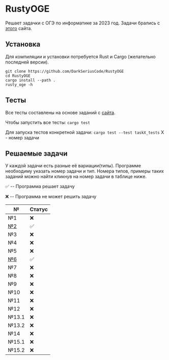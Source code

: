 # RustyOGE
Решает задачки с ОГЭ по информатике за 2023 год. Задачи брались с [этого](https://inf-oge.sdamgia.ru/prob_catalog) сайта.

## Установка
Для компиляции и установки потребуется Rust и Cargo (желательно последней версии).
```
git clone https://github.com/DarkSeriusCode/RustyOGE
cd RustyOGE
cargo install --path .
rusty_oge -h
```

## Тесты
Все тесты составлены на основе заданий с [сайта](https://inf-oge.sdamgia.ru/prob_catalog).

Чтобы запустить все тесты:
`cargo test`

Для запуска тестов конкретной задачи:
`cargo test --test taskX_tests` X - номер задачи

## Решаемые задачи
У каждой задачи есть разные её вариации(типы). Программе необходиму указать номер задачи и тип. Номера типов, примеры таких заданий можно найти кликнув на номер задачи в таблице ниже.

✅ -- Программа решает задачу

❌ -- Программа не может решить задачу


|№                                                                                     |Статус|
|--------------------------------------------------------------------------------------|------|
|№1                                                                                    |  ❌  |
|[№2](https://github.com/DarkSeriusCode/RustyOGE/blob/dev/src/tasks/task2/README.md)   |  ✅  |
|№3                                                                                    |  ❌  |
|№4                                                                                    |  ❌  |
|№5                                                                                    |  ❌  |
|[№6](https://github.com/DarkSeriusCode/RustyOGE/blob/dev/src/tasks/task6/README.md)   |  ✅  |
|№7                                                                                    |  ❌  |
|№8                                                                                    |  ❌  |
|№9                                                                                    |  ❌  |
|№10                                                                                   |  ❌  |
|№11                                                                                   |  ❌  |
|№12                                                                                   |  ❌  |
|№13.1                                                                                 |  ❌  |
|№13.2                                                                                 |  ❌  |
|№14                                                                                   |  ❌  |
|№15.1                                                                                 |  ❌  |
|№15.2                                                                                 |  ❌  |

